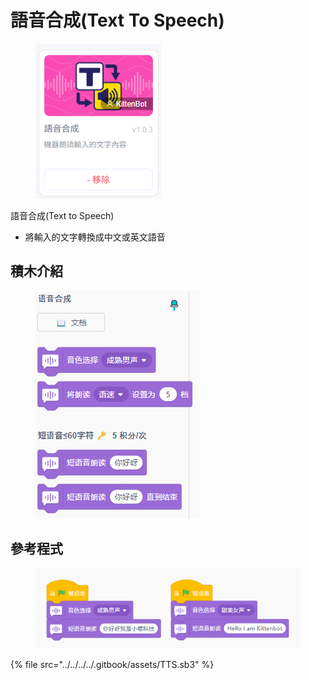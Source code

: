 # 語音合成(Text To Speech)

<figure><img src="../../../../.gitbook/assets/image (5) (1) (1) (1).png" alt=""><figcaption></figcaption></figure>

語音合成(Text to Speech)

* 將輸入的文字轉換成中文或英文語音

## 積木介紹

<figure><img src="../../../../.gitbook/assets/image (6) (1) (1) (1).png" alt=""><figcaption></figcaption></figure>

## 參考程式

<figure><img src="../../../../.gitbook/assets/image (7) (1) (1) (1).png" alt=""><figcaption></figcaption></figure>

{% file src="../../../../.gitbook/assets/TTS.sb3" %}

